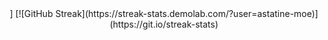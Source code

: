 <div align="center">]
    [![GitHub Streak](https://streak-stats.demolab.com/?user=astatine-moe)](https://git.io/streak-stats)
</div>
